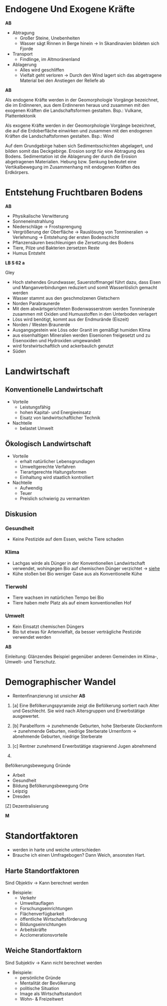 # Endogene Und Exogene Kräfte

**AB**
- Abtragung
	- Großer Steine, Unebenheiten
	- Wasser sägt Rinnen in Berge hinein
		-> In Skandinavien bildeten sich Fjorde
- Transport
	- Findlinge, im Altmoränenland
- Ablagerung
	- Alles wird geschliffen
	- Vielfalt geht verloren
		-> Durch den Wind lagert sich das abgetragene Material bei den Anstiegen der Reliefe ab

**AB**

Als endogene Kräfte werden in der Geomorphologie Vorgänge bezeichnet, die im Erdinneren, aus dem Erdinneren heraus und zusammen mit den exogenen Kräften die Landschaftsformen gestalten.
Bsp.: Vulkane, Plattentektonik

Als exogene Kräfte werden in der Geomorphologie Vorgänge bezeichnet, die auf die Erdoberfläche einwirken und zusammen mit den endogenen Kräften die Landschaftsformen gestalten.
Bsp.: Wind

Auf dem Grundgebirge haben sich Sedimentsschichten abgelagert, und bilden somit das Deckgebirge.
Erosion sorgt für eine Abtragung des Bodens. Sedimentation ist die Ablagerung der durch die Erosion abgetragenen Materialien.
Hebung bzw. Senkung bedeutet eine Vertikalbewegung im Zusammenhang mit endogenen Kräften des Erdkörpers.

# Entstehung Fruchtbaren Bodens

**AB**
* Physikalische Verwitterung
* Sonneneinstrahlung
* Niederschläge -> Frostsprengung
* Vergrößerung der Oberfläche -> Rauslösung von Tonmineralien -> Verlehmung -> Entstehung der ersten Bodenschicht
* Pflanzensäuren beschleunigen die Zersetzung des Bodens
* Tiere, Pilze und Bakterien zersetzen Reste
* Humus Entsteht

**LB S 62 a**

Gley
 - Hoch stehendes Grundwasser, Sauerstoffmangel führt dazu, dass Eisen und Manganverbindungen 	reduziert und somit Wasserlöslich gemacht werden
 - Wasser stammt aus den geschmolzenen Gletschern
 - Norden
Parabraunerde
 - Mit dem abwärtsgerichteten Bodenwasserstrom werden Tonminerale zusammen mit Oxiden und Humusstoffen in den Unterboden verlagert
 - Löss wird benötigt, kommt aus der Endmurände (Eiszeit)
 - Norden / Westen
Braunerde
 - Ausgangsgestein wie Löss oder Granit im gemäßigt humiden Klima
 - aus eisenhaltigen Mineralien werden Eisenionen freigesetzt und zu Eisenoxiden und Hydroxiden umgewandelt
 - wird forstwirtschaftlich und ackerbaulich genutzt
 - Süden

# Landwirtschaft

## Konventionelle Landwirtschaft

 - Vorteile
	- Leistungsfähig
	- hohen Kapital- und Energieeinsatz
	- Eisatz von landwirtschaftlicher Technik
 - Nachteile
	- belastet Umwelt

## Ökologisch Landwirtschaft

 - Vorteile
	- erhalt natürlicher Lebensgrundlagen
	- Umweltgerechte Verfahren
	- Tierartgerechte Haltungsformen
	- Einhaltung wird staatlich kontrolliert
 - Nachteile
	- Aufwendig
	- Teuer
	- Preislich schwierig zu vermarkten

## Diskusion

### Gesundheit

 - Keine Pestizide auf dem Essen, welche Tiere schaden

### Klima

 - Lachgas wirde als Dünger in der Konventionellen Landwirtschaft verwendet, wohingegen Bio auf chemischen Dünger verzichtet -> [siehe](#Umwelt)
 - Kühe stoßen bei Bio weniger Gase aus als Konventionelle Kühe

### Tierwohl

 - Tiere wachsen im natürlichen Tempo bei Bio
 - Tiere haben mehr Platz als auf einem konventionellen Hof

### Umwelt

 - Kein Einsatzt chemischen Düngers
 - Bio tut etwas für Artenvielfalt, da besser verträgliche Pestizide verwendet werden
 
**AB**

Einleitung: Glänzendes Beispiel gegenüber anderen Gemeinden im Klima-, Umwelt- und Tierschutz.

# Demographischer Wandel

- Rentenfinanzierung ist unsicher
**AB**

1. [a]
Eine Befölkerungspyramide zeigt die Befölkerung sortiert nach Alter und Geschlecht. Sie wird nach Altersgruppen und Erwerbstätige ausgewertet.

1. [b]
Parabelform	-> zunehmende Geburten, hohe Sterberate
Glockenform	-> zunehmende Geburten, niedrige Sterberate
Urnenform	-> abnehmende Geburten, niedrige Sterberate

1. [c]
Rentner zunehmend
Erwerbstätige stagnierend
Jugen abnehmend

1. 
Befölkerungsbewegung Gründe
- Arbeit
- Gesundheit
- Bildung
Befölkerungsbewegung Orte
- Leipzig
- Dresden

[Z] Dezentralisierung

**M**

# Standortfaktoren

- werden in harte und weiche unterschieden
- Brauche ich einen Umfragebogen? Dann Weich, ansonsten Hart.

## Harte Standortfaktoren

Sind Objektiv -> Kann berechnet werden
- Beispiele:
	- Verkehr
	- Umweltauflagen
	- Forschungseinrichtungen
	- Flächenverfügbarkeit
	- öffentliche Wirtschaftsförderung
	- Bildungseinrichtungen
	- Arbeitskräfte
	- Acclomerationsvorteile

## Weiche Standortfaktorn

Sind Subjektiv -> Kann nicht berechnet werden
- Beispiele:
	- persönliche Gründe
	- Mentalität der Bevölkerung
	- politische Situation
	- Image als Wirtschaftsstandort
	- Wohn- & Freizeitwert
